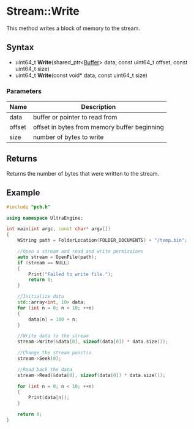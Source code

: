 # Stream::Write #
This method writes a block of memory to the stream.

## Syntax ##
- uint64_t **Write**(shared_ptr<[Buffer](Buffer.md)> data, const uint64_t offset, const uint64_t size)
- uint64_t **Write**(const void* data, const uint64_t size)

### Parameters ###
| Name | Description |
| --- | --- |
| data | buffer or pointer to read from |
| offset | offset in bytes from memory buffer beginning |
| size | number of bytes to write |

## Returns ##
Returns the number of bytes that were written to the stream.

## Example
```c++
#include "pch.h"

using namespace UltraEngine;

int main(int argc, const char* argv[])
{
	WString path = FolderLocation(FOLDER_DOCUMENTS) + "/temp.bin";

	//Open a stream and read and write permissions
	auto stream = OpenFile(path);
	if (stream == NULL)
	{
		Print("Failed to write file.");
		return 0;
	}

	//Initialize data
	std::array<int, 10> data;
	for (int n = 0; n < 10; ++n)
	{
		data[n] = 100 + n;
	}

	//Write data to the stream
	stream->Write(&data[0], sizeof(data[0]) * data.size());

	//Change the stream positio
	stream->Seek(0);

	//Read back the data	
	stream->Read(&data[0], sizeof(data[0]) * data.size());

	for (int n = 0; n < 10; ++n)
	{
		Print(data[n]);
	}

	return 0;
}
```
